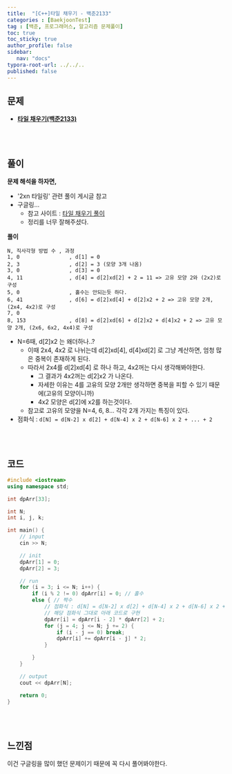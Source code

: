 ```yaml
---
title:  "[C++]타일 채우기 - 백준2133"
categories : [BaekjoonTest]
tag : [백준, 프로그래머스, 알고리즘 문제풀이]
toc: true
toc_sticky: true
author_profile: false
sidebar:
   nav: "docs"
typora-root-url: ../../..
published: false
---
```




## 문제

* **[타일 채우기(백준2133)](https://www.acmicpc.net/problem/2133)**

<br><br>

## 풀이

**문제 해석을 하자면,**

* '2xn 타일링' 관련 풀이 게시글 참고
* 구글링... 
  * 참고 사이트 : [타일 채우기 풀이](https://velog.io/@matcha_/%EB%B0%B1%EC%A4%80-2133-%ED%83%80%EC%9D%BC-%EC%B1%84%EC%9A%B0%EA%B8%B0-C-DP)
  * 정리를 너무 잘해주셨다.




**풀이**

```
N, 직사각형 방법 수 , 과정
1, 0				, d[1] = 0
2, 3				, d[2] = 3 (모양 3개 나옴)
3, 0				, d[3] = 0
4, 11				, d[4] = d[2]xd[2] + 2 = 11 => 고유 모양 2와 (2x2)로 구성
5, 0				, 홀수는 안되는듯 하다.
6, 41				, d[6] = d[2]xd[4] + d[2]x2 + 2 => 고유 모양 2개, (2x4, 4x2)로 구성
7, 0
8, 153				, d[8] = d[2]xd[6] + d[2]x2 + d[4]x2 + 2 => 고유 모양 2개, (2x6, 6x2, 4x4)로 구성
```

* N=6때, d[2]x2 는 왜더하나..?
  * 이때 2x4, 4x2 로 나뉘는데 d[2]xd[4], d[4]xd[2] 로 그냥 계산하면, 엄청 많은 중복이 존재하게 된다.
  * 따라서 2x4를 d[2]xd[4] 로 하나 하고, 4x2꺼는 다시 생각해봐야한다.
    * 그 결과가 4x2꺼는 d[2]x2 가 나온다.
    * 자세한 이유는 4를 고유의 모양 2개만 생각하면 중복을 피할 수 있기 때문에(고유의 모양이니까) 
    * 4x2 모양은 d[2]에 x2를 하는것이다.
  * 참고로 고유의 모양을 N=4, 6, 8... 각각 2개 가지는 특징이 있다.
* 점화식 : `d[N] = d[N-2] x d[2] + d[N-4] x 2 + d[N-6] x 2 + ... + 2`

<br><br>

## 코드

```c++
#include <iostream>
using namespace std;

int dpArr[33];

int N;
int i, j, k;

int main() {
	// input
	cin >> N;

	// init
	dpArr[1] = 0;
	dpArr[2] = 3;

	// run
	for (i = 3; i <= N; i++) {
		if (i % 2 != 0) dpArr[i] = 0; // 홀수
		else { // 짝수
			// 점화식 : d[N] = d[N-2] x d[2] + d[N-4] x 2 + d[N-6] x 2 + ... + 2
            // 해당 점화식 그대로 아래 코드로 구현
			dpArr[i] = dpArr[i - 2] * dpArr[2] + 2;
			for (j = 4; j <= N; j += 2) {
				if (i - j == 0) break;
				dpArr[i] += dpArr[i - j] * 2;
			}

		}
	}

	// output
	cout << dpArr[N];

	return 0;
}
```

<br><br>

## 느낀점

이건 구글링을 많이 했던 문제이기 때문에 꼭 다시 풀어봐야한다.
